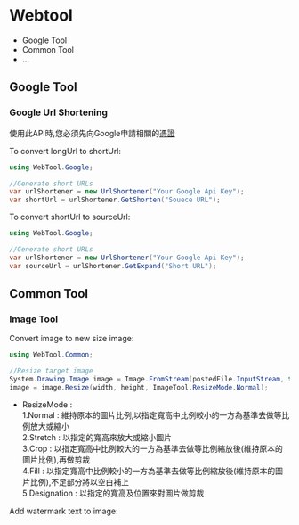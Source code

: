# Webtool

* Google Tool 
* Common Tool
* ...


## Google Tool
### Google Url Shortening

使用此API時,您必須先向Google申請相關的<a href="https://console.developers.google.com" target="_blank">憑證</a>

To convert longUrl to shortUrl:
```C#
using WebTool.Google;

//Generate short URLs
var urlShortener = new UrlShortener("Your Google Api Key");
var shortUrl = urlShortener.GetShorten("Souece URL");
```

To convert shortUrl to sourceUrl:
```C#
using WebTool.Google;

//Generate short URLs
var urlShortener = new UrlShortener("Your Google Api Key");
var sourceUrl = urlShortener.GetExpand("Short URL");
```


## Common Tool
### Image Tool

Convert image to new size image:
```C#
using WebTool.Common;

//Resize target image
System.Drawing.Image image = Image.FromStream(postedFile.InputStream, true, true);
image = image.Resize(width, height, ImageTool.ResizeMode.Normal);
```
* ResizeMode :<br/>
1.Normal : 維持原本的圖片比例,以指定寬高中比例較小的一方為基準去做等比例放大或縮小<br/>
2.Stretch : 以指定的寬高來放大或縮小圖片<br/>
3.Crop : 以指定寬高中比例較大的一方為基準去做等比例縮放後(維持原本的圖片比例),再做剪裁<br/>
4.Fill : 以指定寬高中比例較小的一方為基準去做等比例縮放後(維持原本的圖片比例),不足部分將以空白補上<br/>
5.Designation : 以指定的寬高及位置來對圖片做剪裁<br/>

Add watermark text to image:

